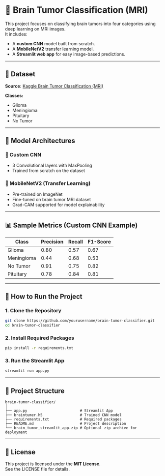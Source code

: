 # 🧠 Brain Tumor Classification (MRI)

This project focuses on classifying brain tumors into four categories using deep learning on MRI images.  
It includes:
- A **custom CNN** model built from scratch.
- A **MobileNetV2** transfer learning model.
- A **Streamlit web app** for easy image-based predictions.

---

## 📂 Dataset

**Source:** [Kaggle Brain Tumor Classification (MRI)](https://www.kaggle.com/datasets)

**Classes:**
- Glioma
- Meningioma
- Pituitary
- No Tumor

---

## 🧠 Model Architectures

### 🔸 Custom CNN
- 3 Convolutional layers with MaxPooling
- Trained from scratch on the dataset

### 🔸 MobileNetV2 (Transfer Learning)
- Pre-trained on ImageNet
- Fine-tuned on brain tumor MRI dataset
- Grad-CAM supported for model explainability

---

## 📊 Sample Metrics (Custom CNN Example)

| Class       | Precision | Recall | F1-Score |
|-------------|-----------|--------|----------|
| Glioma      | 0.80      | 0.57   | 0.67     |
| Meningioma  | 0.44      | 0.68   | 0.53     |
| No Tumor    | 0.91      | 0.75   | 0.82     |
| Pituitary   | 0.78      | 0.84   | 0.81     |

---

## 🚀 How to Run the Project

### 1. Clone the Repository
```bash
git clone https://github.com/yourusername/brain-tumor-classifier.git
cd brain-tumor-classifier
```

### 2. Install Required Packages
```bash
pip install -r requirements.txt
```

### 3. Run the Streamlit App
```bash
streamlit run app.py
```

---

## 📁 Project Structure
```
brain-tumor-classifier/
│
├── app.py                        # Streamlit App
├── braintumer.h5                 # Trained CNN model
├── requirements.txt              # Required packages
├── README.md                     # Project description
└── brain_tumor_streamlit_app.zip # Optional zip archive for deployment
```

---

## 📄 License
This project is licensed under the **MIT License**.  
See the LICENSE file for details.
